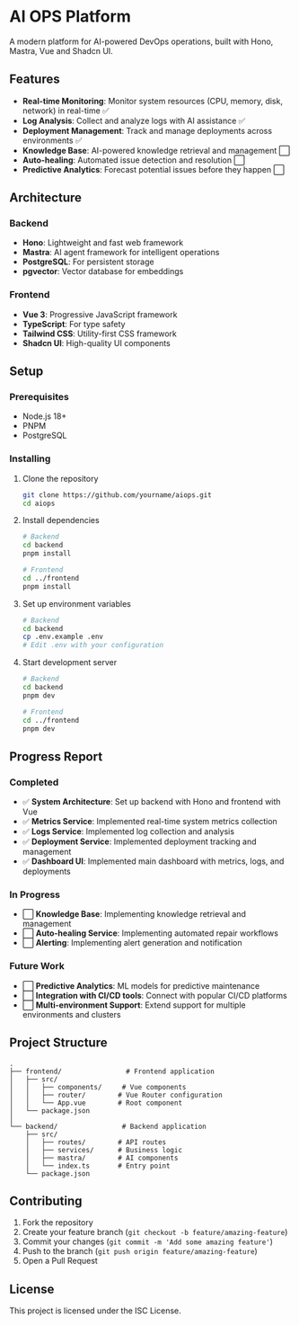 # AI OPS Platform

A modern platform for AI-powered DevOps operations, built with Hono, Mastra, Vue and Shadcn UI.

## Features

- **Real-time Monitoring**: Monitor system resources (CPU, memory, disk, network) in real-time ✅
- **Log Analysis**: Collect and analyze logs with AI assistance ✅
- **Deployment Management**: Track and manage deployments across environments ✅
- **Knowledge Base**: AI-powered knowledge retrieval and management ⬜
- **Auto-healing**: Automated issue detection and resolution ⬜
- **Predictive Analytics**: Forecast potential issues before they happen ⬜

## Architecture

### Backend

- **Hono**: Lightweight and fast web framework
- **Mastra**: AI agent framework for intelligent operations
- **PostgreSQL**: For persistent storage
- **pgvector**: Vector database for embeddings

### Frontend

- **Vue 3**: Progressive JavaScript framework
- **TypeScript**: For type safety
- **Tailwind CSS**: Utility-first CSS framework
- **Shadcn UI**: High-quality UI components

## Setup

### Prerequisites

- Node.js 18+
- PNPM
- PostgreSQL

### Installing

1. Clone the repository
   ```bash
   git clone https://github.com/yourname/aiops.git
   cd aiops
   ```

2. Install dependencies
   ```bash
   # Backend
   cd backend
   pnpm install
   
   # Frontend
   cd ../frontend
   pnpm install
   ```

3. Set up environment variables
   ```bash
   # Backend
   cd backend
   cp .env.example .env
   # Edit .env with your configuration
   ```

4. Start development server
   ```bash
   # Backend
   cd backend
   pnpm dev
   
   # Frontend
   cd ../frontend
   pnpm dev
   ```

## Progress Report

### Completed

- ✅ **System Architecture**: Set up backend with Hono and frontend with Vue
- ✅ **Metrics Service**: Implemented real-time system metrics collection
- ✅ **Logs Service**: Implemented log collection and analysis
- ✅ **Deployment Service**: Implemented deployment tracking and management
- ✅ **Dashboard UI**: Implemented main dashboard with metrics, logs, and deployments

### In Progress

- ⬜ **Knowledge Base**: Implementing knowledge retrieval and management
- ⬜ **Auto-healing Service**: Implementing automated repair workflows
- ⬜ **Alerting**: Implementing alert generation and notification

### Future Work

- ⬜ **Predictive Analytics**: ML models for predictive maintenance
- ⬜ **Integration with CI/CD tools**: Connect with popular CI/CD platforms
- ⬜ **Multi-environment Support**: Extend support for multiple environments and clusters

## Project Structure

```
.
├── frontend/                # Frontend application
│   ├── src/
│   │   ├── components/     # Vue components
│   │   ├── router/        # Vue Router configuration
│   │   └── App.vue        # Root component
│   └── package.json
│
└── backend/                # Backend application
    ├── src/
    │   ├── routes/        # API routes
    │   ├── services/      # Business logic
    │   ├── mastra/        # AI components
    │   └── index.ts       # Entry point
    └── package.json
```

## Contributing

1. Fork the repository
2. Create your feature branch (`git checkout -b feature/amazing-feature`)
3. Commit your changes (`git commit -m 'Add some amazing feature'`)
4. Push to the branch (`git push origin feature/amazing-feature`)
5. Open a Pull Request

## License

This project is licensed under the ISC License. 